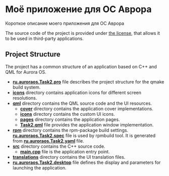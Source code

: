 # Моё приложение для ОС Аврора

Короткое описание моего приложения для ОС Аврора

The source code of the project is provided under
[the license](LICENSE.BSD-3-CLAUSE.md),
that allows it to be used in third-party applications.

## Project Structure

The project has a common structure
of an application based on C++ and QML for Aurora OS.

* **[ru.auroraos.Task2.pro](ru.auroraos.Task2.pro)** file
  describes the project structure for the qmake build system.
* **[icons](icons)** directory contains application icons for different screen resolutions.
* **[qml](qml)** directory contains the QML source code and the UI resources.
  * **[cover](qml/cover)** directory contains the application cover implementations.
  * **[icons](qml/icons)** directory contains the custom UI icons.
  * **[pages](qml/pages)** directory contains the application pages.
  * **[Task2.qml](qml/Task2.qml)** file
    provides the application window implementation.
* **[rpm](rpm)** directory contains the rpm-package build settings.
  **[ru.auroraos.Task2.spec](rpm/ru.auroraos.Task2.spec)** file is used by rpmbuild tool.
  It is generated from **[ru.auroraos.Task2.yaml](rpm/ru.auroraos.Task2.yaml)** file.
* **[src](src)** directory contains the C++ source code.
  * **[main.cpp](src/main.cpp)** file is the application entry point.
* **[translations](translations)** directory contains the UI translation files.
* **[ru.auroraos.Task2.desktop](ru.auroraos.Task2.desktop)** file
  defines the display and parameters for launching the application.